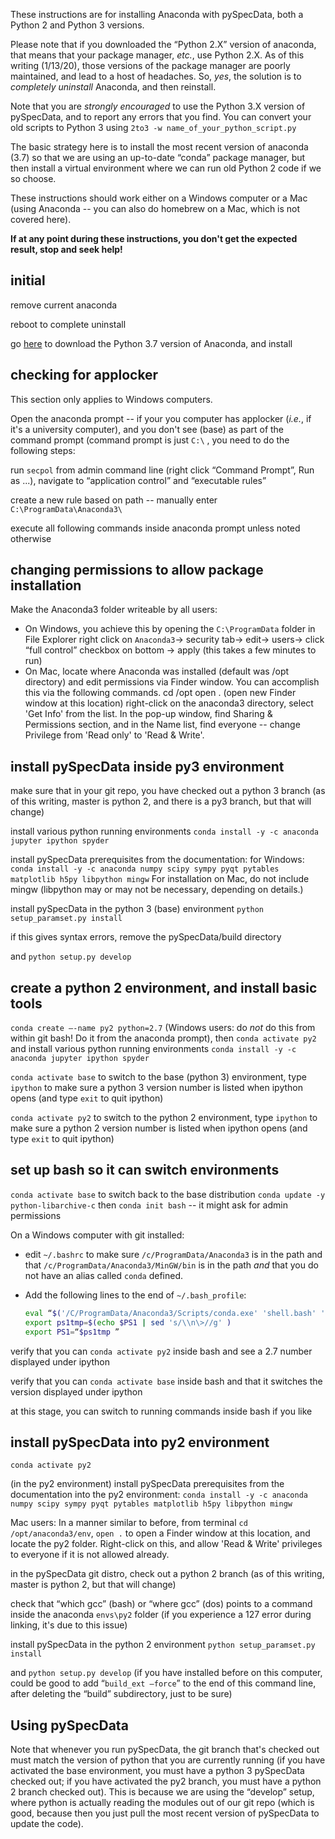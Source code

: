 These instructions are for installing Anaconda with pySpecData,
both a Python 2 and Python 3 versions.

Please note that if you downloaded the “Python 2.X” version of anaconda,
that means that your package manager, *etc.*, use Python 2.X.
As of this writing (1/13/20), those versions of the package manager are poorly
maintained, and lead to a host of headaches.
So, *yes*, the solution is to *completely uninstall* Anaconda, and then reinstall.

Note that you are *strongly encouraged* to use the Python 3.X version of
pySpecData, and to report any errors that you find.
You can convert your old scripts to Python 3 using ``2to3 -w name_of_your_python_script.py``

The basic strategy here is to install the most recent version of
anaconda (3.7) so that we are using an up-to-date “conda” package
manager, but then install a virtual environment where we can run old
Python 2 code if we so choose.

These instructions should work either on a Windows computer or a Mac (using
Anaconda -- you can also do homebrew on a Mac, which is not covered here).

**If at any point during these instructions, you don't get the expected result, stop and seek help!**

## initial

remove current anaconda

reboot to complete uninstall

go [here](https://www.anaconda.com/distribution/) to download the Python
3.7 version of Anaconda, and install

## checking for applocker

This section only applies to Windows computers.

Open the anaconda prompt -- if your you computer has applocker (*i.e.*,
if it's a university computer), and you don't see (base) as part of the
command prompt (command prompt is just `C:\` , you need to do the
following steps:

run ``secpol`` from admin command line (right click “Command Prompt”, Run as ...), navigate to “application control”
and “executable rules”


create a new rule based on path -- manually enter
`C:\ProgramData\Anaconda3\`

execute all following commands inside anaconda prompt unless noted
otherwise

## changing permissions to allow package installation

Make the Anaconda3 folder writeable by all users:
*   On Windows, you achieve this by
    opening the
    `C:\ProgramData` folder in File Explorer right click on
    `Anaconda3`→ security tab→ edit→
    users→ click “full control” checkbox on bottom →
    apply (this takes a few minutes to run)
*   On Mac, locate where Anaconda was installed (default was /opt directory) and edit permissions via Finder window.
    You can accomplish this via the following commands.  cd /opt open . (open
    new Finder window at this location) right-click on the anaconda3 directory,
    select 'Get Info' from the list. In the pop-up window, find Sharing &
    Permissions section, and in the Name list, find everyone -- change
    Privilege from 'Read only' to 'Read & Write'.

## install pySpecData inside py3 environment

make sure that in your git repo, you have checked out a python 3 branch (as of this
writing, master is python 2, and there is a py3 branch, but that will
change)

install various python running environments
`conda install -y -c anaconda jupyter ipython spyder`

install pySpecData prerequisites from the documentation:
for Windows: `conda install -y -c anaconda numpy scipy sympy pyqt pytables matplotlib h5py libpython mingw`
For installation on Mac, do not include mingw
(libpython may or may not be necessary, depending on details.)

install pySpecData in the python 3 (base) environment
`python setup_paramset.py install`

if this gives syntax errors, remove the pySpecData/build directory

and `python setup.py develop`

## create a python 2 environment, and install basic tools 

`conda create –-name py2 python=2.7` (Windows users: do *not* do this from within git
bash! Do it from the anaconda prompt), then `conda activate py2` and install various python running
environments `conda install -y -c anaconda jupyter ipython spyder`

``conda activate base``
to switch to the base (python 3)
environment,
type ``ipython`` to make sure a python 3 version number is listed when ipython opens (and type ``exit`` to quit ipython)

``conda activate py2``
to switch to the python 2
environment,
type ``ipython`` to make sure a python 2 version number is listed when ipython opens (and type ``exit`` to quit ipython)

## set up bash so it can switch environments

`conda activate base` to switch back to the base distribution
`conda update -y python-libarchive-c` then `conda init bash` -- it might
ask for admin permissions

On a Windows computer with git installed:
*   edit `~/.bashrc` to make sure `/c/ProgramData/Anaconda3` is in the path
    and that `/c/ProgramData/Anaconda3/MinGW/bin` is in the path
    *and* that you do not have an alias called `conda` defined.
*   Add the following lines to the end of `~/.bash_profile`:

    ~~~sh
    eval “$('/C/ProgramData/Anaconda3/Scripts/conda.exe' 'shell.bash' 'hook')”
    export ps1tmp=$(echo $PS1 | sed 's/\\n\>//g' )
    export PS1=“$ps1tmp ”
    ~~~

verify that you can `conda activate py2` inside bash and see a 2.7
number displayed under ipython

verify that you can `conda activate base` inside bash and that it
switches the version displayed under ipython

at this stage, you can switch to running commands inside bash if you
like

## install pySpecData into py2 environment

``conda activate py2``

(in the py2 environment) install pySpecData prerequisites from the documentation into the py2
environment:
`conda install -y -c anaconda numpy scipy sympy pyqt pytables matplotlib h5py libpython mingw`

Mac users: In a manner similar to before, from terminal ``cd /opt/anaconda3/env``,
``open .`` to open a Finder window at this location, and locate the py2 folder.
Right-click on this, and allow 'Read & Write' privileges to everyone if it is
not allowed already.

in the pySpecData git distro, check out a python 2 branch (as of
this writing, master is python 2, but that will change)

check that “which gcc” (bash) or “where gcc” (dos) points to a command
inside the anaconda `envs\py2` folder (if you experience a 127 error
during linking, it's due to this issue)

install pySpecData in the python 2 environment
``python setup_paramset.py install``

and ``python setup.py develop`` (if you have installed before on this
computer, could be good to add “`build_ext –force`” to the end of this
command line, after deleting the “build” subdirectory, just to be sure)

## Using pySpecData

Note that whenever you run pySpecData, the git branch that's checked out must match the version of python that you are currently running
(if you have activated the base environment, you must have a python 3
pySpecData checked out; if you have activated the py2 branch, you must have a
python 2 branch checked out).
This is because we are using the “develop” setup, where python is actually reading the modules out of our git repo (which is good, because then you just pull the most recent version of pySpecData to update the code).

